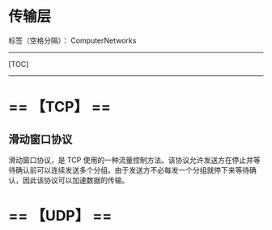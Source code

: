 # 传输层

标签（空格分隔）： ComputerNetworks

---

[TOC]



---

# == 【TCP】 ==

## 滑动窗口协议
滑动窗口协议，是 TCP 使用的一种流量控制方法。该协议允许发送方在停止并等待确认前可以连续发送多个分组。由于发送方不必每发一个分组就停下来等待确认，因此该协议可以加速数据的传输。

# == 【UDP】 ==

